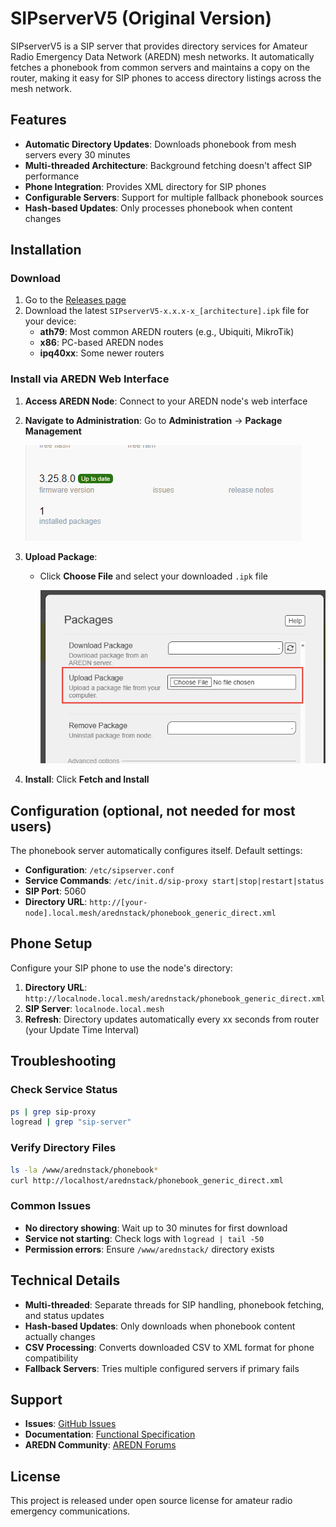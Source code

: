 # SIPserverV5 (Original Version)

SIPserverV5 is a SIP server that provides directory services for Amateur Radio Emergency Data Network (AREDN) mesh networks. It automatically fetches a phonebook from common servers and maintains a copy on the router, making it easy for SIP phones to access directory listings across the mesh network.

## Features

- **Automatic Directory Updates**: Downloads phonebook from mesh servers every 30 minutes
- **Multi-threaded Architecture**: Background fetching doesn't affect SIP performance
- **Phone Integration**: Provides XML directory for SIP phones
- **Configurable Servers**: Support for multiple fallback phonebook sources
- **Hash-based Updates**: Only processes phonebook when content changes

## Installation

### Download

1. Go to the [Releases page](https://github.com/dhamstack/AREDN-Phonebook/releases)
2. Download the latest `SIPserverV5-x.x.x-x_[architecture].ipk` file for your device:
   - **ath79**: Most common AREDN routers (e.g., Ubiquiti, MikroTik)
   - **x86**: PC-based AREDN nodes
   - **ipq40xx**: Some newer routers

### Install via AREDN Web Interface

1. **Access AREDN Node**: Connect to your AREDN node's web interface

2. **Navigate to Administration**: Go to **Administration** → **Package Management**

   ![Package Management Screen](images/package-management.png)

3. **Upload Package**:
   - Click **Choose File** and select your downloaded `.ipk` file

     ![Upload Package Dialog](images/upload-package.png)

4. **Install**: Click **Fetch and Install**

## Configuration (optional, not needed for most users)

The phonebook server automatically configures itself. Default settings:

- **Configuration**: `/etc/sipserver.conf`
- **Service Commands**: `/etc/init.d/sip-proxy start|stop|restart|status`
- **SIP Port**: 5060
- **Directory URL**: `http://[your-node].local.mesh/arednstack/phonebook_generic_direct.xml`

## Phone Setup

Configure your SIP phone to use the node's directory:

1. **Directory URL**: `http://localnode.local.mesh/arednstack/phonebook_generic_direct.xml`
2. **SIP Server**: `localnode.local.mesh`
3. **Refresh**: Directory updates automatically every xx seconds from router (your Update Time Interval)

## Troubleshooting

### Check Service Status
```bash
ps | grep sip-proxy
logread | grep "sip-server"
```

### Verify Directory Files
```bash
ls -la /www/arednstack/phonebook*
curl http://localhost/arednstack/phonebook_generic_direct.xml
```

### Common Issues

- **No directory showing**: Wait up to 30 minutes for first download
- **Service not starting**: Check logs with `logread | tail -50`
- **Permission errors**: Ensure `/www/arednstack/` directory exists

## Technical Details

- **Multi-threaded**: Separate threads for SIP handling, phonebook fetching, and status updates
- **Hash-based Updates**: Only downloads when phonebook content actually changes
- **CSV Processing**: Converts downloaded CSV to XML format for phone compatibility
- **Fallback Servers**: Tries multiple configured servers if primary fails

## Support

- **Issues**: [GitHub Issues](https://github.com/dhamstack/AREDN-Phonebook/issues)
- **Documentation**: [Functional Specification](AREDN-phonebook-fsd.md)
- **AREDN Community**: [AREDN Forums](https://www.arednmesh.org/)

## License

This project is released under open source license for amateur radio emergency communications.
